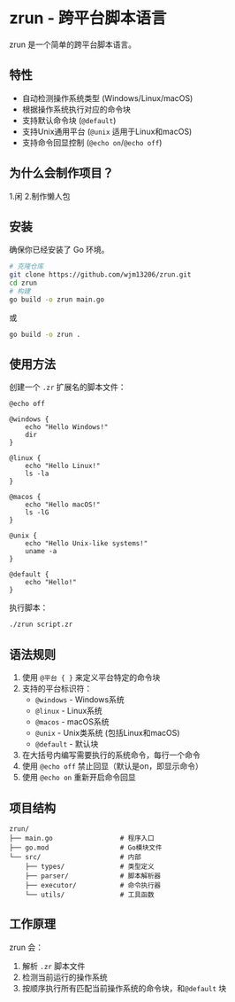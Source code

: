 # zrun - 跨平台脚本语言

zrun 是一个简单的跨平台脚本语言。

## 特性

- 自动检测操作系统类型 (Windows/Linux/macOS)
- 根据操作系统执行对应的命令块
- 支持默认命令块 (`@default`)
- 支持Unix通用平台 (`@unix` 适用于Linux和macOS)
- 支持命令回显控制 (`@echo on`/`@echo off`)

## 为什么会制作项目？
1.闲
2.制作懒人包

## 安装

确保你已经安装了 Go 环境。

```bash
# 克隆仓库
git clone https://github.com/wjm13206/zrun.git
cd zrun
# 构建
go build -o zrun main.go
```

或

```bash
go build -o zrun .
```

## 使用方法

创建一个 `.zr` 扩展名的脚本文件：

```zr
@echo off

@windows {
    echo "Hello Windows!"
    dir
}

@linux {
    echo "Hello Linux!"
    ls -la
}

@macos {
    echo "Hello macOS!"
    ls -lG
}

@unix {
    echo "Hello Unix-like systems!"
    uname -a
}

@default {
    echo "Hello!"
}
```

执行脚本：

```bash
./zrun script.zr
```

## 语法规则

1. 使用 `@平台 { }` 来定义平台特定的命令块
2. 支持的平台标识符：
   - `@windows` - Windows系统
   - `@linux` - Linux系统
   - `@macos` - macOS系统
   - `@unix` - Unix类系统 (包括Linux和macOS)
   - `@default` - 默认块
3. 在大括号内编写需要执行的系统命令，每行一个命令
4. 使用 `@echo off` 禁止回显（默认是on，即显示命令）
5. 使用 `@echo on` 重新开启命令回显

## 项目结构

```
zrun/
├── main.go                 # 程序入口
├── go.mod                  # Go模块文件
└── src/                    # 内部
    ├── types/              # 类型定义
    ├── parser/             # 脚本解析器
    ├── executor/           # 命令执行器
    └── utils/              # 工具函数
```


## 工作原理

zrun 会：
1. 解析 `.zr` 脚本文件
2. 检测当前运行的操作系统
3. 按顺序执行所有匹配当前操作系统的命令块，和`@default` 块

